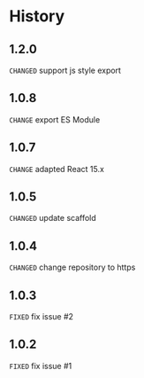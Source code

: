 # History

## 1.2.0
`CHANGED` support js style export

## 1.0.8

`CHANGE` export ES Module 

## 1.0.7

`CHANGE` adapted React 15.x

## 1.0.5

`CHANGED` update scaffold

## 1.0.4

`CHANGED` change repository to https

## 1.0.3

`FIXED` fix issue #2

## 1.0.2

`FIXED` fix issue #1 

